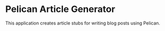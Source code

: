 # Pelican Article Generator

This application creates article stubs for writing blog posts using Pelican.
